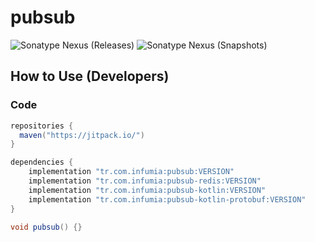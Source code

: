 # pubsub
![Sonatype Nexus (Releases)](https://img.shields.io/nexus/r/tr.com.infumia/pubsub?label=maven-central&server=https%3A%2F%2Foss.sonatype.org%2F)
![Sonatype Nexus (Snapshots)](https://img.shields.io/nexus/s/tr.com.infumia/pubsub?label=maven-central&server=https%3A%2F%2Foss.sonatype.org)
## How to Use (Developers)
### Code
```groovy
repositories {
  maven("https://jitpack.io/")
}

dependencies {
    implementation "tr.com.infumia:pubsub:VERSION"
    implementation "tr.com.infumia:pubsub-redis:VERSION"
    implementation "tr.com.infumia:pubsub-kotlin:VERSION"
    implementation "tr.com.infumia:pubsub-kotlin-protobuf:VERSION"
}
```
```java
void pubsub() {}
```
